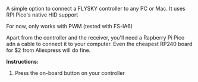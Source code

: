 A simple option to connect a FLYSKY controller to any PC or Mac. It uses RPI Pico's native HID support

For now, only works with PWM (tested with FS-IA6)

Apart from the controller and the receiver, you'll need a Rapberry Pi Pico adn a cable to connect it to your computer. Even the cheapest RP240 board for $2 from Aliexpress will do fine.

<b>Instructions:</b>
<ol>
  <li>Press the on-board button on your controller</li>
</ol>
